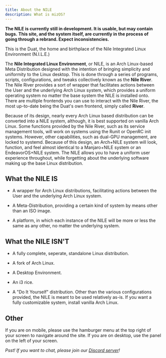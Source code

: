 ```yaml
---
title: About the NILE
description: What is mizOS?
---
```


**The NILE is currently still in development. It is usable, but may contain bugs.**
**This site, and the system itself, are currently in the process of going through a rebrand. Expect inconsistencies.**


This is the Duat, the home and birthplace of the Nile Integrated Linux Environment (N.I.L.E.)

The **Nile Integrated Linux Environment**, or NILE, is an Arch Linux-based Meta Distribution designed with the intention of bringing simplicity and uniformity to the Linux desktop. This is done through a series of programs, scripts, configurations, and tweaks collectively known as the **Nile River**. The Nile River provides a sort of wrapper that facilitates actions between the User and the underlying Arch Linux system, which provides a uniform operating system no matter the base system the NILE is installed onto. There are multiple frontends you can use to interact with the Nile River, the most up-to-date being the Duat's own frontend, simply called **River**.

Because of its design, nearly every Arch Linux based distribution can be converted into a NILE system, although, it is best supported on vanilla Arch Linux. Some functions provided by the Nile River, such as its service management tools, will work on systems using the Runit or OpenRC init systems. However, other capabilities, such as dual-GPU management, are locked to systemd. Because of this design, an Arch+NILE system will look, function, and feel almost identical to a Manjaro+NILE system or an EndeavorOS+NILE system. The NILE allows you to have a uniform user experience throughout, while forgetting about the underlying software making up the base Linux distribution.


## What the NILE IS

- A wrapper for Arch Linux distributions, facilitating actions between the User and the underlying Arch Linux system.

- A Meta-Distribution, providing a certain kind of system by means other than an ISO image.

- A platform, in which each instance of the NILE will be more or less the same as any other, no matter the underlying system.


## What the NILE ISN'T

- A fully complete, seperate, standalone Linux distribution.

- A fork of Arch Linux.

- A Desktop Environment.

- An i3 rice.

- A "Do It Yourself" distribution. Other than the various configurations provided, the NILE is meant to be used relatively as-is. If you want a fully customizable system, install vanilla Arch Linux.


## Other

If you are on mobile, please use the hamburger menu at the top right of your screen to navigate around the site. If you are on desktop, use the panel on the left of your screen.

*Psst! If you want to chat, please join our [Discord server](https://discord.gg/AVSuRZsTXp)!*
